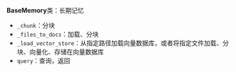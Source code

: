 **BaseMemory**类：长期记忆

- `_chunk`：分块
- `_files_to_docs`：加载、分块
- `_load_vector_store`：从指定路径加载向量数据库，或者将指定文件加载、分块、向量化、存储在向量数据库
- `query`：查询，返回
